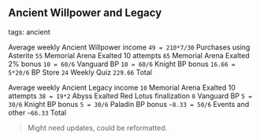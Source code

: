 ## Ancient Willpower and Legacy
tags: ancient

Average weekly Ancient Willpower income
`49 = 210*7/30` Purchases using Asterite
`55` Memorial Arena Exalted 10 attempts
`65` Memorial Arena Exalted 2% bonus
`10 = 60/6` Vanguard BP
`10 = 60/6` Knight BP bonus
`16.66 = 5*20/6` BP Store
`24` Weekly Quiz
`229.66` Total

Average weekly Ancient Legacy income
`10` Memorial Arena Exalted 10 attempts
`38 = 19*2` Abyss Exalted Red Lotus finalization
`0` Vanguard BP
`5 = 30/6` Knight BP bonus
`5 = 30/6` Paladin BP bonus
`~8.33 = 50/6` Events and other
`~66.33` Total

> Might need updates, could be reformatted.